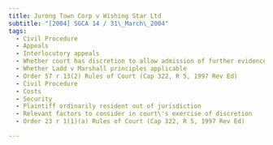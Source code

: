 ```yaml
---
title: Jurong Town Corp v Wishing Star Ltd 
subtitle: "[2004] SGCA 14 / 31\_March\_2004"
tags:
  - Civil Procedure
  - Appeals
  - Interlocutory appeals
  - Whether court has discretion to allow admission of further evidence
  - Whether Ladd v Marshall principles applicable
  - Order 57 r 13(2) Rules of Court (Cap 322, R 5, 1997 Rev Ed)
  - Civil Procedure
  - Costs
  - Security
  - Plaintiff ordinarily resident out of jurisdiction
  - Relevant factors to consider in court\'s exercise of discretion
  - Order 23 r 1(1)(a) Rules of Court (Cap 322, R 5, 1997 Rev Ed)

---
```


